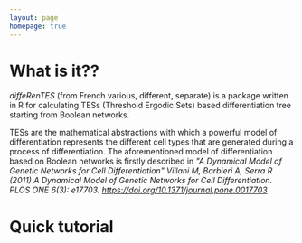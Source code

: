 ```yaml
---
layout: page
homepage: true
---
```


# What is it??
*diffeRenTES* (from French various, different, separate) is a package written in R for calculating TESs (Threshold Ergodic Sets) based differentiation tree starting from Boolean networks.

TESs are the mathematical abstractions with which a powerful model of differentiation represents the different cell types that are generated during a process of differentiation.
The aforementioned model of differentiation based on Boolean networks is firstly described in *"A Dynamical Model of Genetic Networks for Cell Differentiation" Villani M, Barbieri A, Serra R (2011) A Dynamical Model of Genetic Networks for Cell Differentiation. PLOS ONE 6(3): e17703. <https://doi.org/10.1371/journal.pone.0017703>*

# Quick tutorial

